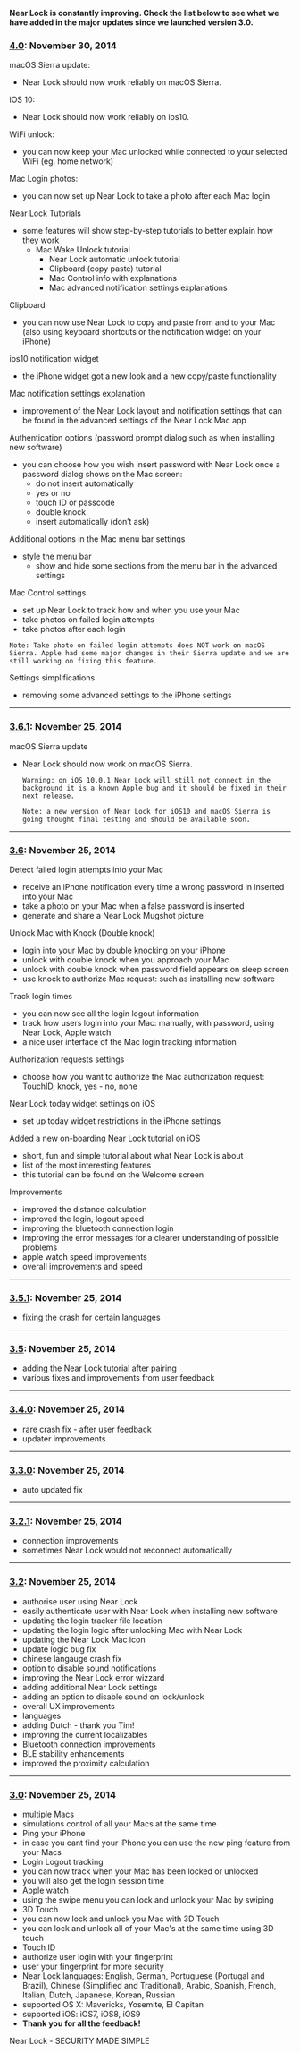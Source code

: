 **Near Lock is constantly improving. Check the list below to see what we have added in the major updates since we launched version 3.0.**

### [4.0](#40): November 30, 2014

macOS Sierra update:

- Near Lock should now work reliably on macOS Sierra.

iOS 10:

- Near Lock should now work reliably on ios10.

WiFi unlock:

- you can now keep your Mac unlocked while connected to your selected WiFi (eg. home network)

Mac Login photos:

- you can now set up Near Lock to take a photo after each Mac login

Near Lock Tutorials

- some features will show step-by-step tutorials to better explain how they work
  - Mac Wake Unlock tutorial
    - Near Lock automatic unlock tutorial
    - Clipboard (copy paste) tutorial
    - Mac Control info with explanations
    - Mac advanced notification settings explanations

Clipboard

- you can now use Near Lock to copy and paste from and to your Mac (also using keyboard shortcuts or the notification widget on your iPhone)

ios10 notification widget

- the iPhone widget got a new look and a new copy/paste functionality

Mac notification settings explanation

- improvement of the Near Lock layout and notification settings that can be found in the advanced settings of the Near Lock Mac app

Authentication options (password prompt dialog such as when installing new software)

- you can choose how you wish insert password with Near Lock once a password dialog shows on the Mac screen:
  - do not insert automatically
  - yes or no
  - touch ID or passcode
  - double knock
  - insert automatically (don’t ask)

Additional options in the Mac menu bar settings

- style the menu bar
  - show and hide some sections from the menu bar in the advanced settings

Mac Control settings

- set up Near Lock to track how and when you use your Mac
- take photos on failed login attempts
- take photos after each login

`Note: Take photo on failed login attempts does NOT work on macOS Sierra. Apple had some major changes in their Sierra update and we are still working on fixing this feature.`

Settings simplifications

- removing some advanced settings to the iPhone settings

---

### [3.6.1](#361): November 25, 2014

macOS Sierra update

- Near Lock should now work on macOS Sierra.

  `Warning: on iOS 10.0.1 Near Lock will still not connect in the background it is a known Apple bug and it should be fixed in their next release.`

  `Note: a new version of Near Lock for iOS10 and macOS Sierra is going thought final testing and should be available soon.`

---

### [3.6](#36): November 25, 2014

Detect failed login attempts into your Mac

- receive an iPhone notification every time a wrong password in inserted into your Mac
- take a photo on your Mac when a false password is inserted
- generate and share a Near Lock Mugshot picture

Unlock Mac with Knock (Double knock)

- login into your Mac by double knocking on your iPhone
- unlock with double knock when you approach your Mac
- unlock with double knock when password field appears on sleep screen
- use knock to authorize Mac request: such as installing new software

Track login times

- you can now see all the login logout information
- track how users login into your Mac: manually, with password, using Near Lock, Apple watch
- a nice user interface of the Mac login tracking information

Authorization requests settings

- choose how you want to authorize the Mac authorization request: TouchID, knock, yes - no, none

Near Lock today widget settings on iOS

- set up today widget restrictions in the iPhone settings

Added a new on-boarding Near Lock tutorial on iOS

- short, fun and simple tutorial about what Near Lock is about
- list of the most interesting features
- this tutorial can be found on the Welcome screen

Improvements

- improved the distance calculation
- improved the login, logout speed
- improving the bluetooth connection login
- improving the error messages for a clearer understanding of possible problems
- apple watch speed improvements
- overall improvements and speed

---

### [3.5.1](#351): November 25, 2014

- fixing the crash for certain languages

---

### [3.5](#35): November 25, 2014

- adding the Near Lock tutorial after pairing
- various fixes and improvements from user feedback

---

### [3.4.0](#340): November 25, 2014

- rare crash fix - after user feedback
- updater improvements

---

### [3.3.0](#330): November 25, 2014

- auto updated fix

---

### [3.2.1](#321): November 25, 2014

- connection improvements
- sometimes Near Lock would not reconnect automatically

---

### [3.2](#32): November 25, 2014

- authorise user using Near Lock
- easily authenticate user with Near Lock when installing new software
- updating the login tracker file location
- updating the login logic after unlocking Mac with Near Lock
- updating the Near Lock Mac icon
- update logic bug fix
- chinese langauge crash fix
- option to disable sound notifications
- improving the Near Lock error wizzard
- adding additional Near Lock settings
- adding an option to disable sound on lock/unlock
- overall UX improvements
- languages
- adding Dutch - thank you Tim!
- improving the current localizables
- Bluetooth connection improvements
- BLE stability enhancements
- improved the proximity calculation

---

### [3.0](#30): November 25, 2014

- multiple Macs
- simulations control of all your Macs at the same time
- Ping your iPhone
- in case you cant find your iPhone you can use the new ping feature from your Macs
- Login Logout tracking
- you can now track when your Mac has been locked or unlocked
- you will also get the login session time
- Apple watch
- using the swipe menu you can lock and unlock your Mac by swiping
- 3D Touch
- you can now lock and unlock you Mac with 3D Touch
- you can lock and unlock all of your Mac's at the same time using 3D touch
- Touch ID
- authorize user login with your fingerprint
- user your fingerprint for more security
- Near Lock languages: English, German, Portuguese (Portugal and Brazil), Chinese (Simplified and Traditional), Arabic, Spanish, French, Italian, Dutch, Japanese, Korean, Russian
- supported OS X: Mavericks, Yosemite, El Capitan
- supported iOS: iOS7, iOS8, iOS9
- **Thank you for all the feedback!**

Near Lock - SECURITY MADE SIMPLE
